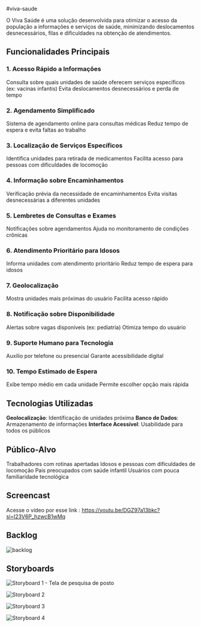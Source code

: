 #viva-saude

O Viva Saúde é uma solução desenvolvida para otimizar o acesso da população a informações e serviços de saúde, minimizando deslocamentos desnecessários, filas e dificuldades na obtenção de atendimentos.

## Funcionalidades Principais

### 1. Acesso Rápido a Informações
 Consulta sobre quais unidades de saúde oferecem serviços específicos (ex: vacinas infantis)
 Evita deslocamentos desnecessários e perda de tempo

### 2. Agendamento Simplificado
 Sistema de agendamento online para consultas médicas
 Reduz tempo de espera e evita faltas ao trabalho

### 3. Localização de Serviços Específicos
 Identifica unidades para retirada de medicamentos
 Facilita acesso para pessoas com dificuldades de locomoção

### 4. Informação sobre Encaminhamentos
 Verificação prévia da necessidade de encaminhamentos
 Evita visitas desnecessárias a diferentes unidades

### 5. Lembretes de Consultas e Exames
 Notificações sobre agendamentos
 Ajuda no monitoramento de condições crônicas

### 6. Atendimento Prioritário para Idosos
 Informa unidades com atendimento prioritário
 Reduz tempo de espera para idosos

### 7. Geolocalização
 Mostra unidades mais próximas do usuário
 Facilita acesso rápido

### 8. Notificação sobre Disponibilidade
 Alertas sobre vagas disponíveis (ex: pediatria)
 Otimiza tempo do usuário

### 9. Suporte Humano para Tecnologia
 Auxílio por telefone ou presencial
 Garante acessibilidade digital

### 10. Tempo Estimado de Espera
 Exibe tempo médio em cada unidade
 Permite escolher opção mais rápida

## Tecnologias Utilizadas
  **Geolocalização**: Identificação de unidades próxima
  **Banco de Dados**: Armazenamento de informações
  **Interface Acessível**: Usabilidade para todos os públicos

## Público-Alvo
   Trabalhadores com rotinas apertadas
   Idosos e pessoas com dificuldades de locomoção
   Pais preocupados com saúde infantil
   Usuários com pouca familiaridade tecnológica


## Screencast
   Acesse o vídeo por esse link : https://youtu.be/DGZ97a13bkc?si=l23V6P_hzwcB1wMq

## Backlog
 ![backlog](https://github.com/user-attachments/assets/4cca1df5-3d55-4994-ba74-1f10a279a21d)


## Storyboards
 ![Storyboard 1 - Tela de pesquisa de posto](https://github.com/user-attachments/assets/3ae63b32-810e-40e0-8987-8e2b60809edc)

  ![Storyboard 2](https://github.com/user-attachments/assets/f6961ed7-aa88-48c6-8472-ecdc38c6bb58)
  
  ![Storyboard 3](https://github.com/user-attachments/assets/2c395c35-9406-424e-bc70-1d31ad7f167c)

  ![Storyboard 4](https://github.com/user-attachments/assets/4acb6c7f-1e9e-40ed-ba65-e3f54e487285)


  

   
